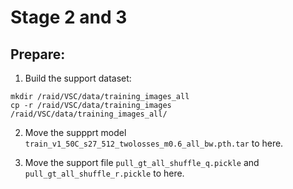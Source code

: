 # Stage 2 and 3

## Prepare:
1. Build the support dataset:
```
mkdir /raid/VSC/data/training_images_all
cp -r /raid/VSC/data/training_images /raid/VSC/data/training_images_all/
```

2. Move the suppprt model ```train_v1_50C_s27_512_twolosses_m0.6_all_bw.pth.tar``` to here.

3. Move the support file ```pull_gt_all_shuffle_q.pickle``` and ```pull_gt_all_shuffle_r.pickle``` to here.


